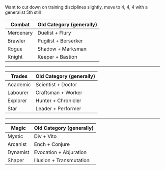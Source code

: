 Want to cut down on training disciplines slightly, move to 4, 4, 4 with a generalist 5th still

| Combat | Old Category (generally) | 
| --------- | ------------------------ |
| Mercenary | Duelist + Flury |
| Brawler | Pugilist + Berserker |
| Rogue | Shadow + Marksman |
| Knight | Keeper + Bastion |

---

| Trades | Old Category (generally) | 
| -------- | ------------------------ |
| Academic | Scientist + Doctor |
| Labourer | Craftsman + Worker |
| Explorer | Hunter + Chronicler |
| Star | Leader + Performer |

---

| Magic | Old Category (generally) | 
| ------------ | ------------------------ |
| Mystic | Div + Vito |
| Arcanist | Ench + Conjure |
| Dynamist | Evocation + Abjuration |
| Shaper | Illusion + Transmutation |